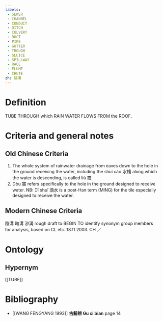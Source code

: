 ```yaml
---
labels: 
 - SEWER
 - CHANNEL
 - CONDUIT
 - DITCH
 - CULVERT
 - DUCT
 - PIPE
 - GUTTER
 - TROUGH
 - SLUICE
 - SPILLWAY
 - RACE
 - FLUME
 - CHUTE
zh: 陰溝
---
```


# Definition
TUBE THROUGH which RAIN WATER FLOWS FROM the ROOF.
# Criteria and general notes
## Old Chinese Criteria
1. The whole system of rainwater drainage from eaves down to the hole in the ground receiving the water, including the shuǐ cáo 水槽 along which the water is descending, is called liù 霤.
2. Dòu 竇 refers specifically to the hole in the ground designed to receive water.
NB: Dī shuǐ 滴水 is a post-Han term (MING) for the tile especially designed to receive the water.
## Modern Chinese Criteria
陰溝
暗溝
滲溝
rough draft to BEGIN TO identify synonym group members for analysis, based on CL etc. 18.11.2003. CH ／
# Ontology

## Hypernym
[[TUBE]]
# Bibliography
- [[WANG FENGYANG 1993]]
**古辭辨 Gu ci bian** page 14
